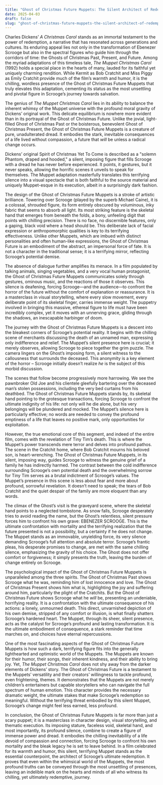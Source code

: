 ```yaml
---
title: "Ghost of Christmas Future Muppets: The Silent Architect of Redemption"
date: 2025-04-03
draft: false
slug: "ghost-of-christmas-future-muppets-the-silent-architect-of-redemption" 
---
```


Charles Dickens’ *A Christmas Carol* stands as an immortal testament to the power of redemption, a narrative that has resonated across generations and cultures. Its enduring appeal lies not only in the transformation of Ebenezer Scrooge but also in the spectral figures who guide him through the corridors of time: the Ghosts of Christmas Past, Present, and Future. Among the myriad adaptations of this timeless tale, *The Muppet Christmas Carol* (1992) holds a special place in the hearts of many, lauded for its faithful yet uniquely charming rendition. While Kermit as Bob Cratchit and Miss Piggy as Emily Cratchit provide much of the film’s warmth and humor, it is the chilling, wordless presence of the Ghost of Christmas Future Muppets that truly elevates this adaptation, cementing its status as the most unsettling and pivotal figure in Scrooge’s journey towards salvation.

The genius of *The Muppet Christmas Carol* lies in its ability to balance the inherent whimsy of the Muppet universe with the profound moral gravity of Dickens’ original work. This delicate equilibrium is nowhere more evident than in its portrayal of the Ghost of Christmas Future. Unlike the jovial, light-filled Ghost of Christmas Past or the boisterous, benevolent Ghost of Christmas Present, the Ghost of Christmas Future Muppets is a creature of pure, unadulterated dread. It embodies the stark, inevitable consequences of a life lived without compassion, a future that *will* be unless a radical change occurs.

Dickens’ original Spirit of Christmas Yet To Come is described as a "solemn Phantom, draped and hooded," a silent, imposing figure that fills Scrooge with a dread he has never before experienced. It points, it gestures, but it never speaks, allowing the horrific scenes it unveils to speak for themselves. The Muppet adaptation masterfully translates this terrifying silence into a visual spectacle that is both faithful to the source material and uniquely Muppet-esque in its execution, albeit in a surprisingly dark fashion.

The design of the Ghost of Christmas Future Muppets is a stroke of artistic brilliance. Towering over Scrooge (played by the superb Michael Caine), it is a colossal, shrouded figure, its form entirely obscured by voluminous, inky fabric that seems to absorb all light. Its most striking feature is the skeletal hand that emerges from beneath the folds, a bony, unfeeling digit that points with chilling precision. There is no face, no discernible features, only a gaping, black void where a head should be. This deliberate lack of facial expression or anthropomorphic qualities is key to its terrifying effectiveness. Unlike other Muppets, which are imbued with distinct personalities and often human-like expressions, the Ghost of Christmas Future is an embodiment of the abstract, an impersonal force of fate. It is not a character in the traditional sense; it is a terrifying mirror, reflecting Scrooge’s potential demise.

The absence of dialogue further amplifies its menace. In a film populated by talking animals, singing vegetables, and a very vocal human protagonist, the Ghost of Christmas Future Muppets communicates solely through gestures, ominous music, and the reactions of those it observes. This silence is deafening, forcing Scrooge—and the audience—to confront the horror of the future without the comfort of explanation or reassurance. It is a masterclass in visual storytelling, where every slow movement, every deliberate point of its skeletal finger, carries immense weight. The puppetry involved in bringing this massive, ethereal figure to life must have been incredibly complex, yet it moves with an unnerving grace, gliding through the shadows, an inescapable harbinger of doom.

The journey with the Ghost of Christmas Future Muppets is a descent into the bleakest corners of Scrooge’s potential reality. It begins with the chilling scene of merchants discussing the death of an unnamed man, expressing only indifference and relief. The Muppet’s silent presence here is crucial; it merely observes, allowing Scrooge to piece together the grim puzzle. The camera lingers on the Ghost’s imposing form, a silent witness to the callousness that surrounds the deceased. This anonymity is a key element of the horror – Scrooge initially doesn’t realize *he* is the subject of this morbid discussion.

The scenes that follow become progressively more harrowing. We see the pawnbroker Old Joe and his clientele gleefully bartering over the deceased man’s stolen possessions, including the very bed curtains from his deathbed. The Ghost of Christmas Future Muppets stands by, its skeletal hand pointing to the grotesque transactions, forcing Scrooge to confront the ultimate indignity of his life: not only will he die alone, but his very belongings will be plundered and mocked. The Muppet’s silence here is particularly effective; no words are needed to convey the profound emptiness of a life that leaves no positive mark, only opportunities for exploitation.

However, the true emotional core of this segment, and indeed of the entire film, comes with the revelation of Tiny Tim’s death. This is where the Muppet’s power transcends mere terror and delves into profound pathos. The scene in the Cratchit home, where Bob Cratchit mourns his beloved son, is heart-wrenching. The Ghost of Christmas Future Muppets, in its silent, imposing way, guides Scrooge to witness the genuine grief of a family he has indirectly harmed. The contrast between the cold indifference surrounding Scrooge’s own potential death and the overwhelming sorrow for Tiny Tim serves as a brutal indictment of Scrooge’s values. The Muppet’s presence in this scene is less about fear and more about profound, sorrowful revelation. It doesn’t need to speak; the tears of Bob Cratchit and the quiet despair of the family are more eloquent than any words.

The climax of the Ghost’s visit is the graveyard scene, where the skeletal hand points to a neglected tombstone. As snow falls, Scrooge desperately tries to avoid reading the name, but the Ghost’s relentless, silent pressure forces him to confront his own grave: EBENEZER SCROOGE. This is the ultimate confrontation with mortality and the terrifying realization that the future presented is not a possibility, but a certainty if he does not change. The Muppet stands as an immovable, unyielding force, its very silence demanding Scrooge’s full attention and absolute terror. Scrooge’s frantic pleas, his desperate promises to change, are met with the same chilling silence, emphasizing the gravity of his choice. The Ghost does not offer comfort or forgiveness; it simply presents the truth, leaving the burden of change entirely on Scrooge.

The psychological impact of the Ghost of Christmas Future Muppets is unparalleled among the three spirits. The Ghost of Christmas Past shows Scrooge what he was, reminding him of lost innocence and love. The Ghost of Christmas Present shows him what is, highlighting the joy and suffering around him, particularly the plight of the Cratchits. But the Ghost of Christmas Future shows Scrooge what he *will* be, presenting an undeniable, horrifying reality. It is a confrontation with the ultimate consequence of his actions: a lonely, unmourned death. This direct, unvarnished depiction of his own demise, stripped of any comfort or illusion, is what finally shatters Scrooge’s hardened heart. The Muppet, through its sheer, silent presence, acts as the catalyst for Scrooge’s profound and lasting transformation. It is the ultimate embodiment of consequence, a stark reminder that time marches on, and choices have eternal repercussions.

One of the most fascinating aspects of the Ghost of Christmas Future Muppets is how such a dark, terrifying figure fits into the generally lighthearted and optimistic world of the Muppets. The Muppets are known for their humor, their songs, their inherent kindness, and their ability to bring joy. Yet, *The Muppet Christmas Carol* does not shy away from the darker elements of Dickens’ story. The Ghost of Christmas Future is a testament to the Muppets’ versatility and their creators’ willingness to tackle profound, even frightening, themes. It demonstrates that the Muppets are not merely children’s entertainers but capable storytellers who can navigate the full spectrum of human emotion. This character provides the necessary dramatic weight, the ultimate stakes that make Scrooge’s redemption so meaningful. Without the terrifying threat embodied by this silent Muppet, Scrooge’s change might feel less earned, less profound.

In conclusion, the Ghost of Christmas Future Muppets is far more than just a scary puppet; it is a masterclass in character design, visual storytelling, and thematic execution. Its imposing stature, faceless void, skeletal hand, and most importantly, its profound silence, combine to create a figure of immense power and dread. It embodies the chilling inevitability of a life devoid of compassion and connection, forcing Scrooge to confront his own mortality and the bleak legacy he is set to leave behind. In a film celebrated for its warmth and humor, this silent, terrifying Muppet stands as the essential counterpoint, the architect of Scrooge’s ultimate redemption. It proves that even within the whimsical world of the Muppets, the most profound truths can be conveyed through the most unsettling of presences, leaving an indelible mark on the hearts and minds of all who witness its chilling, yet ultimately redemptive, journey.